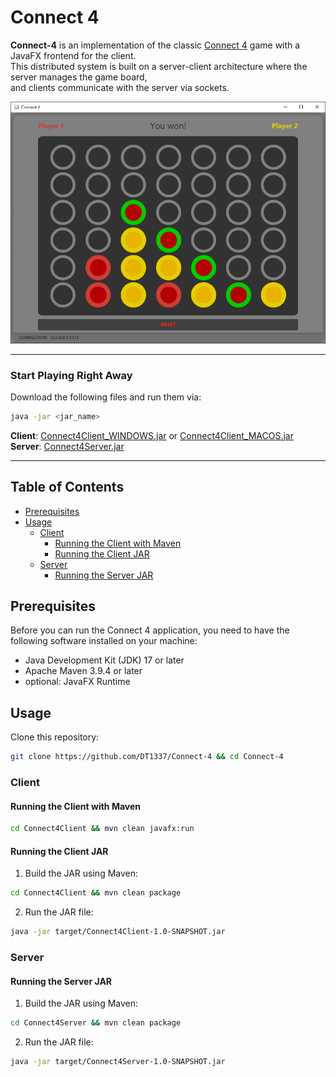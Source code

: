 # Connect 4

**Connect-4** is an implementation of the classic [Connect 4](https://www.wikihow.com/Play-Connect-4) game with a JavaFX frontend for the client.  
This distributed system is built on a server-client architecture where the server manages the game board,  
and clients communicate with the server via sockets.

![image](https://github.com/DT1337/Connect-4/blob/960a153207bd4e27734a5d23ef687dd684dcfb60/Connect4Client/src/main/resources/de/hsw/images/preview.png)

***
### Start Playing Right Away

Download the following files and run them via:

```bash
java -jar <jar_name>
```

**Client**: [Connect4Client_WINDOWS.jar](https://github.com/DT1337/Connect-4/blob/main/Executables/Connect4Client-WINDOWS.jar) or [Connect4Client_MACOS.jar](https://github.com/DT1337/Connect-4/blob/main/Executables/Connect4Client-MACOS.jar)  
**Server**: [Connect4Server.jar](https://github.com/DT1337/Connect-4/blob/main/Executables/Connect4Server.jar)
***
## Table of Contents

- [Prerequisites](#prerequisites)
- [Usage](#usage)
  - [Client](#client)
    - [Running the Client with Maven](#running-the-client-with-maven)
    - [Running the Client JAR](#running-the-client-jar)
  - [Server](#server)
    - [Running the Server JAR](#running-the-server-jar)

## Prerequisites

Before you can run the Connect 4 application, you need to have the following software installed on your machine:

- Java Development Kit (JDK) 17 or later
- Apache Maven 3.9.4 or later
- optional: JavaFX Runtime

## Usage

Clone this repository:

```bash
git clone https://github.com/DT1337/Connect-4 && cd Connect-4
```

### Client

#### Running the Client with Maven

```bash
cd Connect4Client && mvn clean javafx:run
```

#### Running the Client JAR

1. Build the JAR using Maven:

```bash
cd Connect4Client && mvn clean package
```

2. Run the JAR file:

```bash
java -jar target/Connect4Client-1.0-SNAPSHOT.jar
```

### Server

#### Running the Server JAR

1. Build the JAR using Maven:

```bash
cd Connect4Server && mvn clean package
```

2. Run the JAR file:

```bash
java -jar target/Connect4Server-1.0-SNAPSHOT.jar
```

